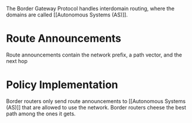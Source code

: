 The Border Gateway Protocol handles interdomain routing, where the domains are called [[Autonomous Systems (AS)]].
# Route Announcements
Route announcements contain the network prefix, a path vector, and the next hop
# Policy Implementation
Border routers only send route announcements to [[Autonomous Systems (AS)]] that are allowed to use the network. Border routers cheese the best path among the ones it gets.